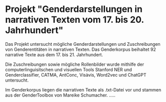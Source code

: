 # Projekt "Genderdarstellungen in narrativen Texten vom 17. bis 20. Jahrhundert"

Das Projekt untersucht mögliche Genderdarstellungen und Zuschreibungen von Genderentitäten in narrativen Texten. Das Genderkorpus beihaltet 92 narrative Texte aus dem 17. bis 21. Jahrhundert.

Die Zuschreibungen sowie mögliche Rollenbilder wurde mithilfe der computerlinguisitschen und visuellen Tools Stanford NER und Genderclassifier, CATMA, AntConc, Visàvis, Word2vec und ChatGPT untersucht.

Im Genderkorpus liegen die narrativen Texte als .txt-Datei vor und stammen aus der GenderToolbox von Mareike Schumacher. .....
